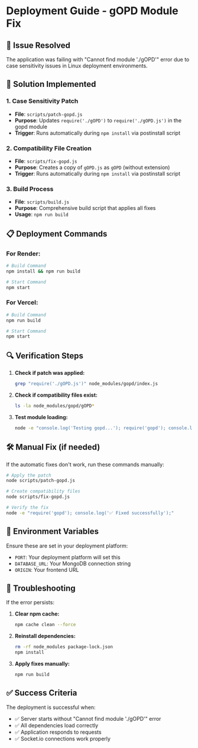 # Deployment Guide - gOPD Module Fix

## 🚨 Issue Resolved
The application was failing with "Cannot find module './gOPD'" error due to case sensitivity issues in Linux deployment environments.

## 🔧 Solution Implemented

### 1. **Case Sensitivity Patch**
- **File**: `scripts/patch-gopd.js`
- **Purpose**: Updates `require('./gOPD')` to `require('./gOPD.js')` in the gopd module
- **Trigger**: Runs automatically during `npm install` via postinstall script

### 2. **Compatibility File Creation**
- **File**: `scripts/fix-gopd.js`
- **Purpose**: Creates a copy of `gOPD.js` as `gOPD` (without extension)
- **Trigger**: Runs automatically during `npm install` via postinstall script

### 3. **Build Process**
- **File**: `scripts/build.js`
- **Purpose**: Comprehensive build script that applies all fixes
- **Usage**: `npm run build`

## 📋 Deployment Commands

### For Render:
```bash
# Build Command
npm install && npm run build

# Start Command
npm start
```

### For Vercel:
```bash
# Build Command
npm run build

# Start Command
npm start
```

## 🔍 Verification Steps

1. **Check if patch was applied:**
   ```bash
   grep "require('./gOPD.js')" node_modules/gopd/index.js
   ```

2. **Check if compatibility files exist:**
   ```bash
   ls -la node_modules/gopd/gOPD*
   ```

3. **Test module loading:**
   ```bash
   node -e "console.log('Testing gopd...'); require('gopd'); console.log('✅ gopd loaded successfully');"
   ```

## 🛠️ Manual Fix (if needed)

If the automatic fixes don't work, run these commands manually:

```bash
# Apply the patch
node scripts/patch-gopd.js

# Create compatibility files
node scripts/fix-gopd.js

# Verify the fix
node -e "require('gopd'); console.log('✅ Fixed successfully');"
```

## 📝 Environment Variables

Ensure these are set in your deployment platform:
- `PORT`: Your deployment platform will set this
- `DATABASE_URL`: Your MongoDB connection string
- `ORIGIN`: Your frontend URL

## 🔄 Troubleshooting

If the error persists:

1. **Clear npm cache:**
   ```bash
   npm cache clean --force
   ```

2. **Reinstall dependencies:**
   ```bash
   rm -rf node_modules package-lock.json
   npm install
   ```

3. **Apply fixes manually:**
   ```bash
   npm run build
   ```

## ✅ Success Criteria

The deployment is successful when:
- ✅ Server starts without "Cannot find module './gOPD'" error
- ✅ All dependencies load correctly
- ✅ Application responds to requests
- ✅ Socket.io connections work properly 